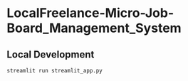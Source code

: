 # LocalFreelance-Micro-Job-Board_Management_System

## Local Development
```bash
streamlit run streamlit_app.py
